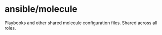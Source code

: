 # ansible/molecule

Playbooks and other shared molecule configuration files. Shared across all roles.
